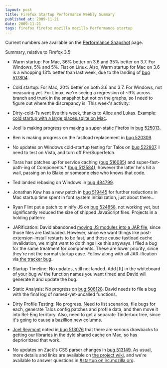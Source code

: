 ```yaml
---
layout: post
title: Firefox Startup Performance Weekly Summary
published_at: 2009-11-21
date: 2009-11-21
tags: firefox firefox mozilla mozilla Performance startup
---
```


Current numbers are available on the [Performance  Snapshot](http://graphs.mozilla.org/dashboard/snapshot/) page.

Summary, relative to Firefox 3.5:

*   Warm startup: For Mac, 36% better on 3.6 and 35% better on 3.7. For  Windows, 5% and 5%. Flat on Linux. Also, Warm startup for Mac on 3.6 is a whopping 13% better than last week, due to the landing of [bug 517804](https://bugzilla.mozilla.org/show_bug.cgi?id=517804).
*   Cold startup:  For Mac, 20% better on both 3.6 and 3.7. For  Windows, not measuring yet. For Linux, we're seeing a regression of ~9% across branch and trunk in the snapshot but not on the graphs, so I need to figure out where the discrepancy is.
This week's activity:

*   Dirty-cold-Ts went live this week, thanks to Alice and Lukas. Example: [cold startup with a  large places.sqlite on Mac](http://graphs.mozilla.org/#tests=[{%22test%22:%2266%22,%22branch%22:%2210%22,%22machine%22:%22169%22},{%22test%22:%2266%22,%22branch%22:%2210%22,%22machine%22:%22170%22},{%22test%22:%2266%22,%22branch%22:%2210%22,%22machine%22:%22172%22},{%22test%22:%2266%22,%22branch%22:%2210%22,%22machine%22:%22173%22},{%22test%22:%2266%22,%22branch%22:%2210%22,%22machine%22:%22174%22},{%22test%22:%2266%22,%22branch%22:%2210%22,%22machine%22:%22175%22},{%22test%22:%2266%22,%22branch%22:%2210%22,%22machine%22:%22177%22},{%22test%22:%2266%22,%22branch%22:%2210%22,%22machine%22:%22178%22},{%22test%22:%2266%22,%22branch%22:%2210%22,%22machine%22:%22180%22},{%22test%22:%2266%22,%22branch%22:%2210%22,%22machine%22:%22181%22},{%22test%22:%2266%22,%22branch%22:%2210%22,%22machine%22:%22182%22}] "http://tinyurl.com/258pht").
*   Joel is making progress on making a super-static Firefox in [bug 525013](https://bugzilla.mozilla.org/show_bug.cgi?id=525013 "https://bugzilla.mozilla.org/show_bug.cgi?id=525013").
*   Ben is making progress on the fastload replacement in [bug 520309](https://bugzilla.mozilla.org/show_bug.cgi?id=520309 "https://bugzilla.mozilla.org/show_bug.cgi?id=520309").
*   No updates on Windows cold-startup testing for  Talos on [bug  522807](https://bugzilla.mozilla.org/show_bug.cgi?id=522807). I need to test on Vista, and turn off Pre/Superfetch.
*   Taras has patches up for service caching ([bug 516085](https://bugzilla.mozilla.org/show_bug.cgi?id=516085 "https://bugzilla.mozilla.org/show_bug.cgi?id=516085")) and super-fast-path-ing of Components.* ([bug 512584](https://bugzilla.mozilla.org/show_bug.cgi?id=512584 "https://bugzilla.mozilla.org/show_bug.cgi?id=512584")), however the latter he's hit a wall, passing on to Blake or someone else who knows that code.
*   Ted landed rebasing on Windows in [bug 484799](https://bugzilla.mozilla.org/show_bug.cgi?id=484799 "https://bugzilla.mozilla.org/show_bug.cgi?id=484799").
*   Jonathan Kew has a new patch in [bug        519445](https://bugzilla.mozilla.org/show_bug.cgi?id=519445) for further reductions in Mac startup       time spent in  font system initialization, just about there...
*   Ryan Flint put a patch to minify JS on [bug 524858](https://bugzilla.mozilla.org/show_bug.cgi?id=524858), not working yet, but significantly reduced the size of shipped JavaScript files.
Projects in a holding pattern:

*   JARification: David abandoned [moving JS          modules into a JAR file](https://bugzilla.mozilla.org/show_bug.cgi?id=509755), since those files are fastloaded.         However, since we want things like post-extension-install  restarts  to   be     fast, and those cause fastload cache invalidation,  we might   want  to   do   things like this anyways. I filed a bug for  the same   treatment  for     components. These are lower priority,  since they're   not the  normal     startup case. Follow along with all  JAR-ification   via[ the         tracker  bug](https://bugzilla.mozilla.org/show_bug.cgi?id=513027).
*   Startup Timeline: No updates, still not landed. Add [ft] in the        whiteboard of your bug w/ the function names you want timed and David        will generate it and update the bug.
*   Static Analysis: No progress on [bug        506128](https://bugzilla.mozilla.org/show_bug.cgi?id=506128).  David needs to file a bug with the final log of        named-yet-uncalled  functions.
*   Dirty Profile Testing: No progress. Need to list scenarios, file        bugs  for each, generate Talos config patches and profile data, and    then     move  it into Rel-Eng territory. Also, need to get a separate       Tinderbox  tree,  since it's going to cause a bazillion new  columns.
*   [Joel        Reymont](http://wagerlabs.com/) noted in[ bug        513076](https://bugzilla.mozilla.org/show_bug.cgi?id=513076) that there are serious drawbacks to getting our libraries  in       the dyld  shared cache on Mac, so has deprioritized that work.
*   No updates on Zack's CSS parser changes in [bug          513149](https://bugzilla.mozilla.org/show_bug.cgi?id=513149).
As usual, more details and links are  available on [the       project wiki](https://wiki.mozilla.org/Firefox/Projects/Startup_Time_Improvements), and we're available to answer questions in [#startup on irc.mozilla.org](irc://irc.mozilla.org/#startup).